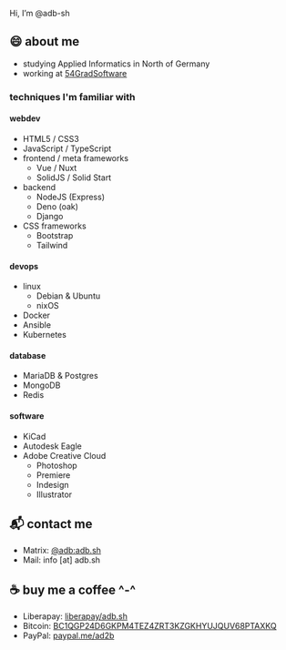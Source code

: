 Hi, I’m @adb-sh

## :smile: about me
- studying Applied Informatics in North of Germany
- working at [54GradSoftware](https://54gradsoftware.de)

### techniques I'm familiar with
#### webdev
- HTML5 / CSS3
- JavaScript / TypeScript
- frontend / meta frameworks
  - Vue / Nuxt
  - SolidJS / Solid Start
- backend
  - NodeJS (Express)
  - Deno (oak)
  - Django
- CSS frameworks
  - Bootstrap
  - Tailwind

#### devops
- linux
  - Debian & Ubuntu
  - nixOS
- Docker
- Ansible
- Kubernetes

#### database
- MariaDB & Postgres
- MongoDB
- Redis

#### software
- KiCad
- Autodesk Eagle
- Adobe Creative Cloud
  - Photoshop
  - Premiere
  - Indesign
  - Illustrator

## :mailbox_with_mail: contact me

- Matrix: [@adb:adb.sh](https://matrix.to/#/@adb:adb.sh)
- Mail: info [at] adb.sh


## :coffee: buy me a coffee ^-^

- Liberapay: [liberapay/adb.sh](https://liberapay.com/adb.sh)
- Bitcoin: [BC1QGP24D6GKPM4TEZ4ZRT3KZGKHYUJQUV68PTAXKQ](bitcoin:BC1QGP24D6GKPM4TEZ4ZRT3KZGKHYUJQUV68PTAXKQ)
- PayPal: [paypal.me/ad2b](https://paypal.me/ad2b)
